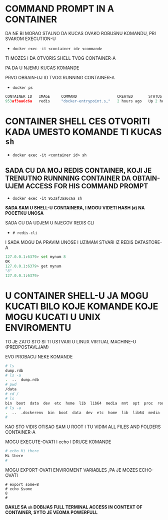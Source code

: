 # COMMAND PROMPT IN A CONTAINER

DA NE BI MORAO STALNO DA KUCAS OVAKO ROBUSNU KOMANDU, PRI SVAKOM EXECUTION-U

- `docker exec -it <container id> <command>`

TI MOZES I DA OTVORIS SHELL TVOG CONTAINER-A

PA DA U NJEMU KUCAS KOMANDE

PRVO OBRAIN-UJ ID TVOG RUNNING CONTAINER-A

- `docker ps`

```c
CONTAINER ID   IMAGE     COMMAND                  CREATED       STATUS       PORTS      NAMES
953af3aa6c6a   redis     "docker-entrypoint.s…"   2 hours ago   Up 2 hours   6379/tcp   laughing_brahmagupta
```

# CONTAINER SHELL CES OTVORITI KADA UMESTO KOMANDE TI KUCAS `sh`

- `docker exec -it <container id> sh`

## SADA CU DA MOJ REDIS CONTAINER, KOJI JE TRENUTNO RUNNNING CONTAINER DA OBTAIN-UJEM ACCESS FOR HIS COMMAND PROMPT

- `docker exec -it 953af3aa6c6a sh`

**SADA SAM U SHELL-U CONTAINERA, I MOGU VIDETI HASH (`#`) NA POCETKU UNOSA**

SADA CU DA UDJEM U NJEGOV REDIS CLI

-  `# redis-cli`

I SADA MOGU DA PRAVIM UNOSE I UZIMAM STVARI IZ REDIS DATASTORE-A

```py
127.0.0.1:6379> set mynum 8
OK
127.0.0.1:6379> get mynum
"8"
127.0.0.1:6379> 
```

# U CONTAINER SHELL-U JA MOGU KUCATI BILO KOJE KOMANDE KOJE MOGU KUCATI U UNIX ENVIROMENTU

TO JE ZATO STO SI TI USTVARI U LINUX VIRTUAL MACHINE-U (PREDPOSTAVLJAM)

EVO PROBACU NEKE KOMANDE

```bash
# ls
dump.rdb
# ls -a
.  ..  dump.rdb
# pwd
/data
# cd /
# ls
bin  boot  data  dev  etc  home  lib  lib64  media  mnt  opt  proc  root  run  sbin  srv  sys  tmp  usr  var
# ls -a                                                                                                                                                                                                       
.  ..  .dockerenv  bin  boot  data  dev  etc  home  lib  lib64  media  mnt  opt  proc  root  run  sbin  srv  sys  tmp  usr  var                                                                               
#
```

KAO STO VIDIS OTISAO SAM U ROOT I TU VIDIM ALL FILES AND FOLDERS CONTAINER-A

MOGU EXECUTE-OVATI I echo I DRUGE KOMANDE

```bash
# echo Hi there                                                                                                                                                                                               
Hi there                                                                                                                                                                                                      
#     
```

MOGU EXPORT-OVATI ENVIROMENT VARIABLES ,PA JE MOZES ECHO-OVATI

```
# export some=8                                                                                                                                                                                               
# echo $some                                                                                                                                                                                                  
8                                                                                                                                                                                                             
#   
```

**DAKLE SA `sh` DOBIJAS FULL TERMINAL ACCESS IN CONTEXT OF CONTAINER, SYTO JE VEOMA POWERFULL**